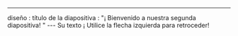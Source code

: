 ---
 diseño : título de la diapositiva
 : "¡ Bienvenido a nuestra segunda diapositiva! " 
--- Su texto ¡ Utilice la flecha izquierda para retroceder!